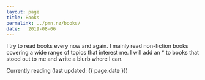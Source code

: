 ```yaml
---
layout: page
title: Books
permalink: ../pmn.nz/books/
date:   2019-08-06
---
```


I try to read books every now and again. I mainly read non-fiction books covering a wide range of topics that interest me. I will add an * to books that stood out to me and write a blurb where I can.

Currently reading (last updated: {{ page.date }})
